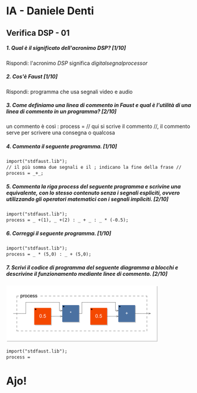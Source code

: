 # IA - Daniele Denti

## Verifica DSP - 01

##### 1. Qual è il significato dell'acronimo _DSP_? [1/10]

Rispondi: l'acronimo _DSP_ significa _digitalsegnalprocessor_

##### 2. Cos'è _Faust_ [1/10]

Rispondi: programma che usa segnali video e audio

##### 3. Come definiamo una linea di commento in _Faust_ e qual è l'utilità di una linea di commento in un programma? [2/10]

un commento è così : process = // qui si scrive il commento //, il commento serve per scrivere una consegna o qualcosa 

##### 4. Commenta il seguente programma. [1/10]

```
import("stdfaust.lib");
// il più somma due segnali e il ; indicano la fine della frase //
process = _+_;
```

##### 5. Commenta la riga _process_ del seguente programma e scrivine una equivalente, con lo stesso contenuto senza i segnali espliciti, ovvero utilizzando gli operatori matematici con i segnali impliciti. [2/10]

```
import("stdfaust.lib");
process = _ +(1), _ +(2) : _ + _ : _ * (-0.5);
```

##### 6. Correggi il seguente programma. [1/10]

```
import("stdfaust.lib");
process = _ * (5,0) : _ + (5,0);
```

##### 7. Scrivi il codice di programma del seguente diagramma a blocchi e descrivine il funzionamento mediante linee di commento. [2/10]

![due operatori in serie](https://github.com/LSSN/2019-05-24-1A-VERIFICA/blob/master/process.png)

```
import("stdfaust.lib");
process =
```


# Ajo!
